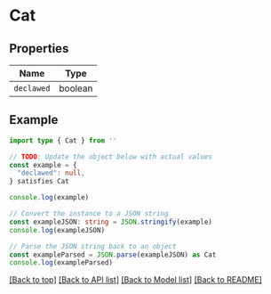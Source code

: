 
# Cat


## Properties

Name | Type
------------ | -------------
`declawed` | boolean

## Example

```typescript
import type { Cat } from ''

// TODO: Update the object below with actual values
const example = {
  "declawed": null,
} satisfies Cat

console.log(example)

// Convert the instance to a JSON string
const exampleJSON: string = JSON.stringify(example)
console.log(exampleJSON)

// Parse the JSON string back to an object
const exampleParsed = JSON.parse(exampleJSON) as Cat
console.log(exampleParsed)
```

[[Back to top]](#) [[Back to API list]](../README.md#api-endpoints) [[Back to Model list]](../README.md#models) [[Back to README]](../README.md)


